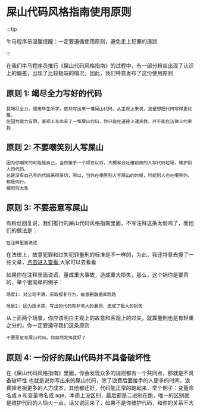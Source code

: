 # 屎山代码风格指南使用原则

:::tip

牛马程序员温馨提醒：一定要遵循使用原则，避免走上犯罪的道路

:::

在我们牛马程序员推行《屎山代码风格指南》的过程中，有一部分粉丝出现了认识上的偏差，出现了比较极端的情况，因此，我们特意发布了这份使用原则

## 原则 1: 竭尽全力写好的代码

```
我竭尽全力，使用毕生所学，依然写出来一堆屎山代码，从主观上来说，我是想把代码写得更优雅，
但因为能力有限，客观上写出来了一堆屎山代码，你只能在道德上谴责我，并不能在法律上约束我
```

## 原则 2: 不要嘲笑别人写屎山

```
因为你嘲笑的可能是自己，当你接手一个项目以后，大概率会吐槽前面的人写代码垃圾，维护别人的代码，
总是没有自己写的代码来得亲切，所以，当你在嘲笑别人写屎山的时候，可能别人也在嘲笑你，都是同行，
相煎何太急
```

## 原则 3: 不要恶意写屎山

有粉丝回复说，我们推行的屎山代码风格指南里面，不写注释这条太弱鸡了，而他们的做法是：

```
在注释里面说谎
```

在法律上，故意犯罪和过失犯罪量刑的标准是不一样的，为此，我还特意去搜了一些文章，[点击进入查看](https://www.zhihu.com/question/335223312),大家可以去看看

如果你在注释里面说谎，量成重大事故，造成重大损失，那么，这个锅你是要背的，举个很简单的例子：

```
场景1: 对公司不满，采取报复行为，故意删数据库跑路
```

```
场景2: 因为技术菜，写出的代码有非常大的漏洞，造成了极大的损失
```

从上面两个场景，你应该明白主观上的故意和客观上的过失，就算量刑也是有轻重之分的，你一定要遵守我们这条原则

```
不要恶意写屎山代码，你自然发挥就好了
```

## 原则 4: 一份好的屎山代码并不具备破坏性

在《屎山代码风格指南》里面，你会发现众多的规则都有一个共同点，那就是不具备破坏性
也就是说你写出来的屎山代码，除了浪费后面接手的人更多的时间，浪费掉老板更多的人力成本，其他都还好，代码能正常的跑起来，举个例子：变量命名成 a 和变量命名成 age，本质上没区别，最后都是二进制在跑，唯一的区别就是维护代码的人恼火一点，话又说回来了，如果不是你维护代码，和你的关系不大
